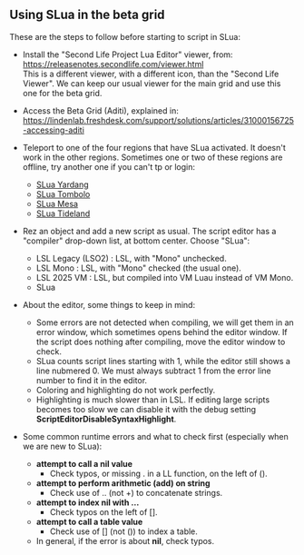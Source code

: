 ## Using SLua in the beta grid

These are the steps to follow before starting to script in SLua:

- Install the "Second Life Project Lua Editor" viewer, from:  
  <https://releasenotes.secondlife.com/viewer.html>  
  This is a different viewer, with a different icon, than the "Second Life Viewer". We can keep our usual viewer for the main grid and use this one for the beta grid.

- Access the Beta Grid (Aditi), explained in:  
  <https://lindenlab.freshdesk.com/support/solutions/articles/31000156725-accessing-aditi>

- Teleport to one of the four regions that have SLua activated. It doesn't work in the other regions. Sometimes one or two of these regions are offline, try another one if you can't tp or login:
  - [SLua Yardang](secondlife://Aditi/secondlife/SLua%20Yardang/241/235/27)
  - [SLua Tombolo](secondlife://Aditi/secondlife/SLua%20Tombolo/241/235/27)
  - [SLua Mesa](secondlife://Aditi/secondlife/SLua%20Mesa/241/235/27)
  - [SLua Tideland](secondlife://Aditi/secondlife/SLua%20Tideland/241/235/27)

- Rez an object and add a new script as usual. The script editor has a "compiler" drop-down list, at bottom center. Choose "SLua":
  - LSL Legacy (LSO2) : LSL, with "Mono" unchecked.
  - LSL Mono : LSL, with "Mono" checked (the usual one).
  - LSL 2025 VM : LSL, but compiled into VM Luau instead of VM Mono.
  - SLua

- About the editor, some things to keep in mind:
  - Some errors are not detected when compiling, we will get them in an error window, which sometimes opens behind the editor window. If the script does nothing after compiling, move the editor window to check.
  - SLua counts script lines starting with 1, while the editor still shows a line nubmered 0. We must always subtract 1 from the error line number to find it in the editor.
  - Coloring and highlighting do not work perfectly.
  - Highlighting is much slower than in LSL. If editing large scripts becomes too slow we can disable it with the debug setting **ScriptEditorDisableSyntaxHighlight**.
 
- Some common runtime errors and what to check first (especially when we are new to SLua):

  - **attempt to call a nil value**
    - Check typos, or missing . in a LL function, on the left of ().
  - **attempt to perform arithmetic (add) on string**
    - Check use of .. (not +) to concatenate strings.
  - **attempt to index nil with ...**
    - Check typos on the left of [].
  - **attempt to call a table value**
    - Check use of [] (not ()) to index a table.
  - In general, if the error is about **nil**, check typos.
